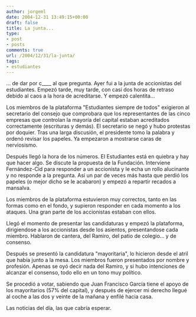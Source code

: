 ```yaml
---
author: jorgeml
date: 2004-12-31 13:49:15+00:00
draft: false
title: La junta...
type: 
- post
- posts
comments: true
url: /2004/12/31/la-junta/
tags:
- estudiantes
---
```


... de dar por c____ al que pregunta. Ayer fui a la junta de accionistas del estudiantes. Empezó tarde, muy tarde, con casi dos horas de retraso debido al caos a la hora de acreditarse. Y empezó calentita...

Los miembros de la plataforma "Estudiantes siempre de todos" exigieron al secretario del consejo que comprobara que los representantes de las cinco empresas que controlan la mayoría del capital estaban acreditados correctamente (escrituras y demás). El secretario se negó y hubo protestas por doquier. Tras una larga discusión, el presidente tomo la palabra y ordenó revisar los papeles. Ya empezaron a mostrarse caras de nerviosismo.

Después llegó la hora de los números. El Estudiantes está en quiebra y hay que hacer algo. Se discute la propuesta de la Fundación. Interviene Fernández-Cid para responder a un accionista y le echa un rollo alucinante y no responde a la pregunta. Así un par de veces más hasta que perdió los papeles (o mejor dicho se le acabaron) y empezó a repartir recados a mansalva.

Los miembros de la plataforma estuvieron muy correctos, tanto en las formas como en el fondo, y supieron responder en cada momento a los ataques. Una gran parte de los accionistas estaban con ellos.

Llegó el momento de presentar las candidaturas y empezó la plataforma, dirigiendose a los accionistas desde los asientos, presentandose cada miembro. Hablaron de cantera, del Ramiro, del patio de colegio... y de consenso.

Después se presentó la candidatura "mayoritaria", lo hicieron desde el atril que había junto a la mesa. Los miembros fueron presentados por nombre y profesión. Apenas se oyó decir nada del Ramiro, y si hubo intenciones de alcanzar el consenso, todo ello en un tono muy político.

Se procedió a votar, sabiendo que Juan Francisco García tiene el apoyo de los mayoritarios (57% del capital), y después de ejercer mi derecho llegué al coche a las dos y veinte de la mañana y enfilé hacia casa.

Las noticias del día, las que cabría esperar.
